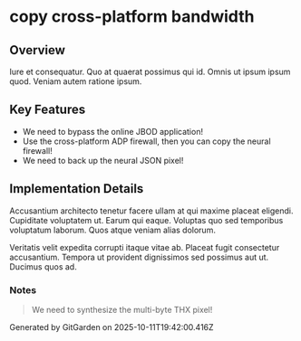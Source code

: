 # copy cross-platform bandwidth

## Overview
Iure et consequatur. Quo at quaerat possimus qui id. Omnis ut ipsum ipsum quod. Veniam autem ratione ipsum.

## Key Features
- We need to bypass the online JBOD application!
- Use the cross-platform ADP firewall, then you can copy the neural firewall!
- We need to back up the neural JSON pixel!

## Implementation Details
Accusantium architecto tenetur facere ullam at qui maxime placeat eligendi. Cupiditate voluptatem ut. Earum qui eaque. Voluptas quo sed temporibus voluptatum laborum. Quos atque veniam alias dolorum.
 Veritatis velit expedita corrupti itaque vitae ab. Placeat fugit consectetur accusantium. Tempora ut provident dignissimos sed possimus aut ut. Ducimus quos ad.

### Notes
> We need to synthesize the multi-byte THX pixel!

Generated by GitGarden on 2025-10-11T19:42:00.416Z